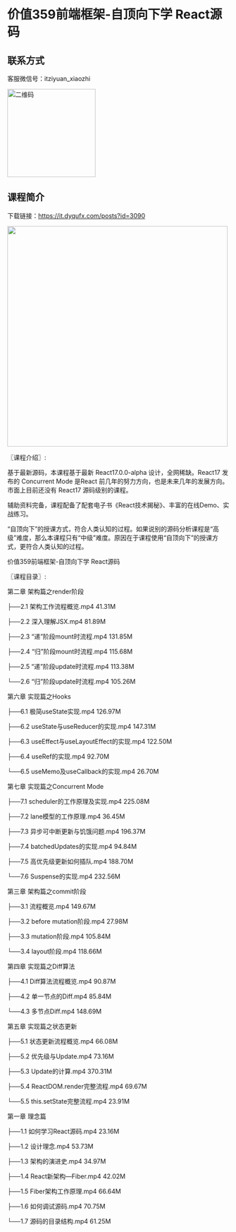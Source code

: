# 价值359前端框架-自顶向下学 React源码

## 联系方式

客服微信号：itziyuan_xiaozhi

<img src="https://ziyuanyun.oss-cn-guangzhou.aliyuncs.com/common/20240614073449/666b82192834a.jpg" width="200" height="200" alt="二维码">

## 课程简介

下载链接：https://it.dyqufx.com/posts?id=3090

<img src="https://ziyuanyun.oss-cn-guangzhou.aliyuncs.com/yun/20240515185004/6644935c4daf0.jpg" width="500" alt="">

  〖课程介绍〗:

 基于最新源码，本课程基于最新 React17.0.0-alpha 设计，全网稀缺。React17 发布的 Concurrent Mode 是React 前几年的努力方向，也是未来几年的发展方向。市面上目前还没有 React17 源码级别的课程。

 辅助资料完备，课程配备了配套电子书《React技术揭秘》、丰富的在线Demo、实战练习。

 “自顶向下”的授课方式，符合人类认知的过程。如果说别的源码分析课程是“高级”难度，那么本课程只有“中级”难度。原因在于课程使用“自顶向下”的授课方式，更符合人类认知的过程。

 价值359前端框架-自顶向下学 React源码



 〖课程目录〗:

 第二章 架构篇之render阶段

 ├──2.1 架构工作流程概览.mp4 41.31M

 ├──2.2 深入理解JSX.mp4 81.89M

 ├──2.3 “递”阶段mount时流程.mp4 131.85M

 ├──2.4 “归”阶段mount时流程.mp4 115.68M

 ├──2.5 “递”阶段update时流程.mp4 113.38M

 └──2.6 “归”阶段update时流程.mp4 105.26M

 第六章 实现篇之Hooks

 ├──6.1 极简useState实现.mp4 126.97M

 ├──6.2 useState与useReducer的实现.mp4 147.31M

 ├──6.3 useEffect与useLayoutEffect的实现.mp4 122.50M

 ├──6.4 useRef的实现.mp4 92.70M

 └──6.5 useMemo及useCallback的实现.mp4 26.70M

 第七章 实现篇之Concurrent Mode

 ├──7.1 scheduler的工作原理及实现.mp4 225.08M

 ├──7.2 lane模型的工作原理.mp4 36.45M

 ├──7.3 异步可中断更新与饥饿问题.mp4 196.37M

 ├──7.4 batchedUpdates的实现.mp4 94.84M

 ├──7.5 高优先级更新如何插队.mp4 188.70M

 └──7.6 Suspense的实现.mp4 232.56M

 第三章 架构篇之commit阶段

 ├──3.1 流程概览.mp4 149.67M

 ├──3.2 before mutation阶段.mp4 27.98M

 ├──3.3 mutation阶段.mp4 105.84M

 └──3.4 layout阶段.mp4 118.66M

 第四章 实现篇之Diff算法

 ├──4.1 Diff算法流程概览.mp4 90.87M

 ├──4.2 单一节点的Diff.mp4 85.84M

 └──4.3 多节点Diff.mp4 148.69M

 第五章 实现篇之状态更新

 ├──5.1 状态更新流程概览.mp4 66.08M

 ├──5.2 优先级与Update.mp4 73.16M

 ├──5.3 Update的计算.mp4 370.31M

 ├──5.4 ReactDOM.render完整流程.mp4 69.67M

 └──5.5 this.setState完整流程.mp4 23.91M

 第一章 理念篇

 ├──1.1 如何学习React源码.mp4 23.16M

 ├──1.2 设计理念.mp4 53.73M

 ├──1.3 架构的演进史.mp4 34.97M

 ├──1.4 React新架构—Fiber.mp4 42.02M

 ├──1.5 Fiber架构工作原理.mp4 66.64M

 ├──1.6 如何调试源码.mp4 70.75M

 └──1.7 源码的目录结构.mp4 61.25M

  